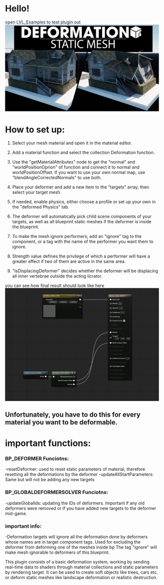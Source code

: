 # Hello!
open LVL_Examples to test plugin out
<img src="Thumbnail3.png">

# How to set up:
  1. Select your mesh material and open it in the material editor.
  
  2. Add a material function and select the collection Deformation function.

  

  3. Use the "getMaterialAttributes" node to get the "normal" and "worldPositionOprion" of function and connect it to normal and worldPositionOffset. If you want to use your own normal map, use "blendAngleCorrectedNormals" to use both.

  4. Place your deformer and add a new item to the "targets" array, then select your target mesh.

  5. If needed, enable physics, either choose a profile or set up your own in the "deformed Physics" tab.

  6. The deformer will automatically pick child scene components of your targets, as well as all blueprint static meshes if the deformer is inside the blueprint.

  7. To make the mesh ignore performers, add an "ignore" tag to the component, or a tag with the name of the performer you want them to ignore.

  8. Strength value defines the privilege of which a performer will have a greater effect if two of them are active in the same area.

  9. "IsDisplacingDeformer" decides whether the deformer will be displacing all inner vertebrae outside the acting licrator.

  you can see how final result should look like here <img src="example.png">
  
## Unfortunately, you have to do this for every material you want to be deformable.

# important functions:
 ### BP_DEFORMER Funciotns:
   -resetDeformer: used to reset static parameters of material, therefore resetting all the deformations by the deformer
   -updateAllStartParameters: Same but will not be adding any new targets
  ### BP_GLOBALDEFORMERSOLVER Funciotns:
   -updateGlobalIds: updating the IDs of deformers. Important if any old deformers were removed or if you have added new targets to the deformer mid-game.
  ### important info:
   -Deformation targets will ignore all the deformation done by deformers whose names are in target component tags. Used for excluding the deformer from deforming one of the meshes inside bp
  The tag "ignore" will make mesh ignorable to deformers of this blueprint.

This plugin consists of a basic deformation system, working by sending real-time data to shaders through material collections and static parameters by rendering target. It can be used to create soft objects like trees, cars etc. or deform static meshes like landscape deformation or realistic destruction.

